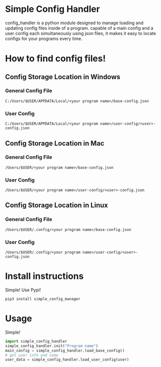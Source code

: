 # Simple Config Handler
config_handler is a python module designed to manage loading and updating config files inside of a program. 
capable of a main config and a user config each simultaneously using json files, it makes it easy to locate configs for 
your programs every time.
# How to find config files!
## Config Storage Location in Windows
### General Config File
```commandline
C:/Users/$USER/APPDATA/Local/<your program name>/base-config.json
```
### User Config
```commandline
C:/Users/$USER/APPDATA/Local/<your program name>/user-config/<user>-config.json
```
## Config Storage Location in Mac
### General Config File
```shell
/Users/$USER/<your program name>/base-config.json
```
### User Config
```shell
/Users/$USER/<your program name>/user-config/<user>-config.json
```
## Config Storage Location in Linux
### General Config File
```shell
/Users/$USER/.config/<your program name>/base-config.json
```
### User Config
```shell
/Users/$USER/.config/<your program name>/user-config/<user>-config.json
```
# Install instructions
Simple! Use Pypi!
```shell
pip3 install simple_config_manager
```
# Usage
Simple!
```python
import simple_config_handler
simple_config_handler.init("Program name")
main_config = simple_config_handler.load_base_config()
# get user info and name
user_data = simple_config_handler.load_user_config(user)
```
